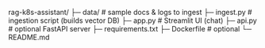 rag-k8s-assistant/
├─ data/                 # sample docs & logs to ingest
├─ ingest.py             # ingestion script (builds vector DB)
├─ app.py                # Streamlit UI (chat)
├─ api.py                # optional FastAPI server
├─ requirements.txt
├─ Dockerfile            # optional
└─ README.md
